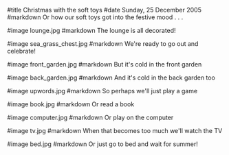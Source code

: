 #title Christmas with the soft toys
#date Sunday, 25 December 2005
#markdown
Or how our soft toys got into the festive mood . . .

#image	lounge.jpg
#markdown
The lounge is all decorated!

#image	sea_grass_chest.jpg
#markdown
We're ready to go out and celebrate!

#image	front_garden.jpg
#markdown
But it's cold in the front garden

#image	back_garden.jpg
#markdown
And it's cold in the back garden too

#image	upwords.jpg
#markdown
So perhaps we'll just play a game

#image	book.jpg
#markdown
Or read a book

#image	computer.jpg
#markdown
Or play on the computer

#image	tv.jpg
#markdown
When that becomes too much we'll watch the TV

#image	bed.jpg
#markdown
Or just go to bed and wait for summer!
